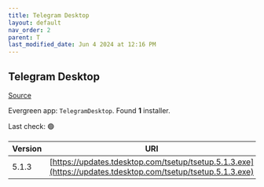 ```yaml
---
title: Telegram Desktop
layout: default
nav_order: 2
parent: T
last_modified_date: Jun 4 2024 at 12:16 PM
---
```


## Telegram Desktop

[Source](https://desktop.telegram.org/)

Evergreen app: `TelegramDesktop`. Found **1** installer.

Last check: 🟢

| Version | URI                                                                                                          |
| ------- | ------------------------------------------------------------------------------------------------------------ |
| 5.1.3   | [https://updates.tdesktop.com/tsetup/tsetup.5.1.3.exe](https://updates.tdesktop.com/tsetup/tsetup.5.1.3.exe) |
